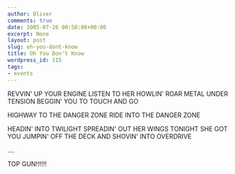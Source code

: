 ```yaml
---
author: Oliver
comments: true
date: 2005-07-26 00:58:08+00:00
excerpt: None
layout: post
slug: oh-you-dont-know
title: Oh You Don't Know
wordpress_id: 115
tags:
- events
---
```


REVVIN' UP YOUR ENGINE
LISTEN TO HER HOWLIN' ROAR
METAL UNDER TENSION
BEGGIN' YOU TO TOUCH AND GO

HIGHWAY TO THE DANGER ZONE
RIDE INTO THE DANGER ZONE

HEADIN' INTO TWILIGHT
SPREADIN' OUT HER WINGS TONIGHT
SHE GOT YOU JUMPIN' OFF THE DECK
AND SHOVIN' INTO OVERDRIVE

....

TOP GUN!!!!!!